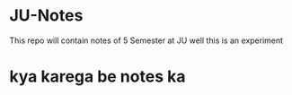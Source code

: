 # JU-Notes
This repo will contain notes of 5 Semester at JU
 well this is an experiment 
 
 
 
 
 # kya karega be notes ka